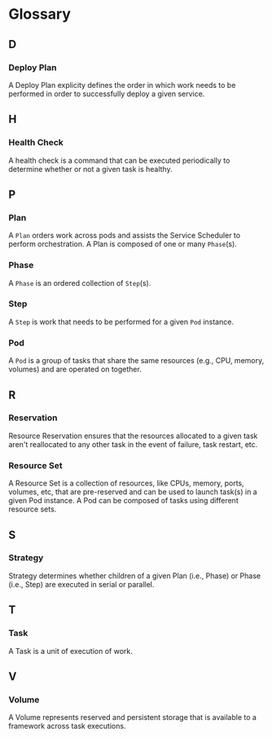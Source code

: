 # Glossary

## D

### Deploy Plan
A Deploy Plan explicity defines the order in which work needs to be performed in order to successfully deploy a given service.

## H

### Health Check
A health check is a command that can be executed periodically to determine whether or not a given task is healthy. 

## P

### Plan
A `Plan` orders work across pods and assists the Service Scheduler to perform orchestration. A Plan is composed of one or many `Phase`(s).

### Phase
A `Phase` is an ordered collection of `Step`(s).

### Step
A `Step` is work that needs to be performed for a given `Pod` instance.

### Pod
A `Pod` is a group of tasks that share the same resources (e.g., CPU, memory, volumes) and are operated on together.

## R

### Reservation
Resource Reservation ensures that the resources allocated to a given task aren't reallocated to any other task in the event of failure, task restart, etc.

### Resource Set
A Resource Set is a collection of resources, like CPUs, memory, ports, volumes, etc, that are pre-reserved and can be used to launch task(s) in a given Pod instance. A Pod can be composed of tasks using different resource sets.

## S

### Strategy
Strategy determines whether children of a given Plan (i.e., Phase) or Phase (i.e., Step) are executed in serial or parallel.

## T

### Task
A Task is a unit of execution of work.

## V

### Volume
A Volume represents reserved and persistent storage that is available to a framework across task executions.
